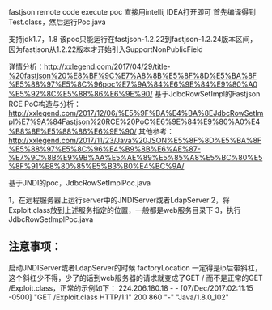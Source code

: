 fastjson remote code execute poc 
直接用intellij IDEA打开即可
首先编译得到Test.class，然后运行Poc.java

支持jdk1.7，1.8
该poc只能运行在fastjson-1.2.22到fastjson-1.2.24版本区间，因为fastjson从1.2.22版本才开始引入SupportNonPublicField

详情分析：http://xxlegend.com/2017/04/29/title-%20fastjson%20%E8%BF%9C%E7%A8%8B%E5%8F%8D%E5%BA%8F%E5%88%97%E5%8C%96poc%E7%9A%84%E6%9E%84%E9%80%A0%E5%92%8C%E5%88%86%E6%9E%90/
基于JdbcRowSetImpl的Fastjson RCE PoC构造与分析：http://xxlegend.com/2017/12/06/%E5%9F%BA%E4%BA%8EJdbcRowSetImpl%E7%9A%84Fastjson%20RCE%20PoC%E6%9E%84%E9%80%A0%E4%B8%8E%E5%88%86%E6%9E%90/
其他参考：http://xxlegend.com/2017/11/23/Java%20JSON%E5%8F%8D%E5%BA%8F%E5%88%97%E5%8C%96%E4%B9%8B%E6%AE%87-%E7%9C%8B%E9%9B%AA%E5%AE%89%E5%85%A8%E5%BC%80%E5%8F%91%E8%80%85%E5%B3%B0%E4%BC%9A/

基于JNDI的poc，JdbcRowSetImplPoc.java

1，在远程服务器上运行server中的JNDIServer或者LdapServer
2，将Exploit.class放到上述服务指定的位置，一般都是web服务目录下
3，执行JdbcRowSetImplPoc.java


## 注意事项：
启动JNDIServer或者LdapServer的时候 factoryLocation 一定得是ip后带斜杠，这个斜杠少不得，少了的话到web服务器的请求就变成了GET / 而不是正常的GET /Exploit.class，正常的示例如下：
224.206.180.18 - - [07/Dec/2017:02:11:15 -0500] "GET /Exploit.class HTTP/1.1" 200 860 "-" "Java/1.8.0_102"

